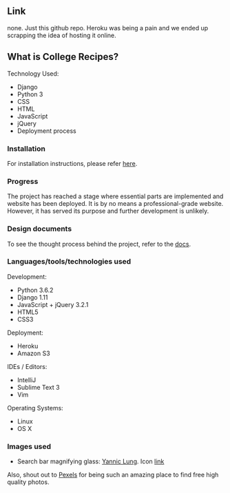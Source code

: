 ## Link
none. Just this github repo. Heroku was being a pain and we ended up scrapping the idea of hosting it online.

## What is College Recipes?
Technology Used:

   - Django
   - Python 3
   - CSS
   - HTML
   - JavaScript
   - jQuery
   - Deployment process

### Installation
For installation instructions, please refer 
[here](../../tree/master/docs/installation.md).

### Progress
The project has reached a stage where essential parts are implemented and 
website has been deployed. It is by no means a professional-grade website.
However, it has served its purpose and further development is unlikely. 

### Design documents 
To see the thought process behind the project, refer to the 
[docs](../../tree/master/docs).

### Languages/tools/technologies used
Development:

   - Python 3.6.2
   - Django 1.11
   - JavaScript + jQuery 3.2.1
   - HTML5
   - CSS3
   
Deployment:

   - Heroku
   - Amazon S3

IDEs / Editors:

   - IntelliJ
   - Sublime Text 3
   - Vim
   
Operating Systems:

   - Linux
   - OS X

### Images used
- Search bar magnifying glass: [Yannic Lung](https://www.iconfinder.com/yanlu). 
Icon [link](https://www.iconfinder.com/icons/314478/search_icon#size=24)

Also, shout out to [Pexels](https://www.pexels.com/) for being such an amazing place
to find free high quality photos.
